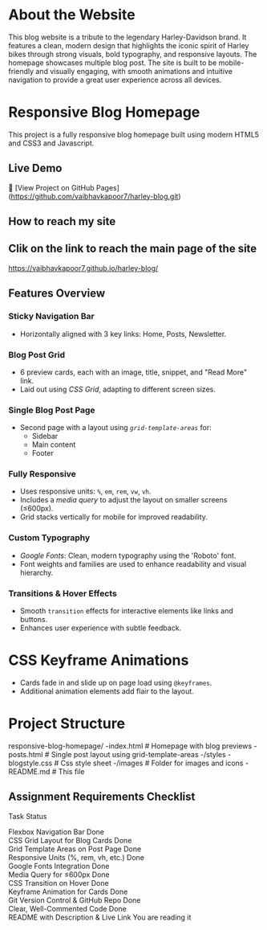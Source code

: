 # About the Website
This blog website is a tribute to the legendary Harley-Davidson brand. It features a clean, modern design that highlights the iconic spirit of Harley bikes through strong visuals, bold typography, and responsive layouts. The homepage showcases multiple blog post. The site is built to be mobile-friendly and visually engaging, with smooth animations and intuitive navigation to provide a great user experience across all devices.


# Responsive Blog Homepage
This project is a fully responsive blog homepage built using modern HTML5 and CSS3 and Javascript.

## Live Demo
🔗 [View Project on GitHub Pages]
(https://github.com/vaibhavkapoor7/harley-blog.git)
## How to reach my site
## Clik on the link to reach the main page of the site
https://vaibhavkapoor7.github.io/harley-blog/

## Features Overview

### Sticky Navigation Bar
- Horizontally aligned with 3 key links: Home, Posts, Newsletter.
### Blog Post Grid
- 6 preview cards, each with an image, title, snippet, and "Read More" link.
- Laid out using *CSS Grid*, adapting to different screen sizes.

### Single Blog Post Page
- Second page with a layout using *`grid-template-areas`* for:
  - Sidebar
  - Main content
  - Footer
### Fully Responsive
- Uses responsive units: `%`, `em`, `rem`, `vw`, `vh`.
- Includes a *media query* to adjust the layout on smaller screens (≤600px).
- Grid stacks vertically for mobile for improved readability.
### Custom Typography
- *Google Fonts*: Clean, modern typography using the 'Roboto' font.
- Font weights and families are used to enhance readability and visual hierarchy.
### Transitions & Hover Effects
- Smooth `transition` effects for interactive elements like links and buttons.
- Enhances user experience with subtle feedback.
# CSS Keyframe Animations
- Cards fade in and slide up on page load using `@keyframes`.
- Additional animation elements add flair to the layout.
# Project Structure
responsive-blog-homepage/
-index.html # Homepage with blog previews
-posts.html # Single post layout using grid-template-areas
-/styles 
  -blogstyle.css # Css style sheet 
-/images # Folder for images and icons
-README.md # This file

## Assignment Requirements Checklist

Task                                 Status   

Flexbox Navigation Bar                 Done  
CSS Grid Layout for Blog Cards         Done  
Grid Template Areas on Post Page       Done  
Responsive Units (%, rem, vh, etc.)    Done  
Google Fonts Integration               Done  
Media Query for ≤600px                 Done  
CSS Transition on Hover                Done  
Keyframe Animation for Cards           Done  
Git Version Control & GitHub Repo      Done  
Clear, Well-Commented Code             Done  
README with Description & Live Link    You are reading it
